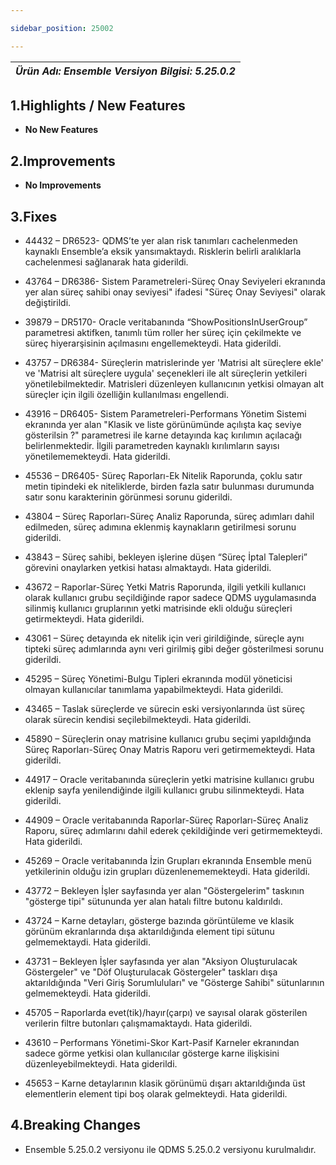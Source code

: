 ```yaml
---

sidebar_position: 25002

---
```

| ***Ürün Adı: Ensemble   Versiyon Bilgisi: 5.25.0.2*** |
|-----------------------------------------------|

## 1.Highlights / New Features

- **No New Features**

## 2.Improvements

- **No Improvements**

## 3.Fixes

- 44432 – DR6523- QDMS’te yer alan risk tanımları cachelenmeden kaynaklı Ensemble’a eksik yansımaktaydı. Risklerin belirli aralıklarla cachelenmesi sağlanarak hata giderildi.

- 43764 – DR6386- Sistem Parametreleri-Süreç Onay Seviyeleri ekranında yer alan süreç sahibi onay seviyesi" ifadesi "Süreç Onay Seviyesi" olarak değiştirildi.

- 39879 – DR5170- Oracle veritabanında “ShowPositionsInUserGroup” parametresi aktifken, tanımlı tüm roller her süreç için çekilmekte ve süreç hiyerarşisinin açılmasını engellemekteydi. Hata giderildi.

- 43757 – DR6384- Süreçlerin matrislerinde yer 'Matrisi alt süreçlere ekle' ve 'Matrisi alt süreçlere uygula' seçenekleri ile alt süreçlerin yetkileri yönetilebilmektedir. Matrisleri düzenleyen kullanıcının yetkisi olmayan alt süreçler için ilgili özelliğin kullanılması engellendi.

- 43916 – DR6405- Sistem Parametreleri-Performans Yönetim Sistemi ekranında yer alan "Klasik ve liste görünümünde açılışta kaç seviye gösterilsin ?" parametresi ile karne detayında kaç kırılımın açılacağı belirlenmektedir. İlgili parametreden kaynaklı kırılımların sayısı yönetilememekteydi. Hata giderildi.

- 45536 – DR6405- Süreç Raporları-Ek Nitelik Raporunda, çoklu satır metin tipindeki ek niteliklerde, birden fazla satır bulunması durumunda satır sonu karakterinin görünmesi sorunu giderildi.

- 43804 – Süreç Raporları-Süreç Analiz Raporunda, süreç adımları dahil edilmeden, süreç adımına eklenmiş kaynakların getirilmesi sorunu giderildi.

- 43843 – Süreç sahibi, bekleyen işlerine düşen “Süreç İptal Talepleri” görevini onaylarken yetkisi hatası almaktaydı. Hata giderildi.

- 43672 – Raporlar-Süreç Yetki Matris Raporunda, ilgili yetkili kullanıcı olarak kullanıcı grubu seçildiğinde rapor sadece QDMS uygulamasında silinmiş kullanıcı gruplarının yetki matrisinde ekli olduğu süreçleri getirmekteydi. Hata giderildi.

- 43061 – Süreç detayında ek nitelik için veri girildiğinde, süreçle aynı tipteki süreç adımlarında aynı veri girilmiş gibi değer gösterilmesi sorunu giderildi.

- 45295 – Süreç Yönetimi-Bulgu Tipleri ekranında modül yöneticisi olmayan kullanıcılar tanımlama yapabilmekteydi. Hata giderildi.

- 43465 – Taslak süreçlerde ve sürecin eski versiyonlarında üst süreç olarak sürecin kendisi seçilebilmekteydi. Hata giderildi.

- 45890 – Süreçlerin onay matrisine kullanıcı grubu seçimi yapıldığında Süreç Raporları-Süreç Onay Matris Raporu veri getirmemekteydi. Hata giderildi.

- 44917 – Oracle veritabanında süreçlerin yetki matrisine kullanıcı grubu eklenip sayfa yenilendiğinde ilgili kullanıcı grubu silinmekteydi. Hata giderildi.

- 44909 – Oracle veritabanında Raporlar-Süreç Raporları-Süreç Analiz Raporu, süreç adımlarını dahil ederek çekildiğinde veri getirmemekteydi. Hata giderildi.

- 45269 – Oracle veritabanında İzin Grupları ekranında Ensemble menü yetkilerinin olduğu izin grupları düzenlenememekteydi. Hata giderildi.

- 43772 – Bekleyen İşler sayfasında yer alan "Göstergelerim" taskının "gösterge tipi" sütununda yer alan hatalı filtre butonu kaldırıldı.

- 43724 – Karne detayları, gösterge bazında görüntüleme ve klasik görünüm ekranlarında dışa aktarıldığında element tipi sütunu gelmemektaydi. Hata giderildi.

- 43731 – Bekleyen İşler sayfasında yer alan "Aksiyon Oluşturulacak Göstergeler" ve "Döf Oluşturulacak Göstergeler" taskları dışa aktarıldığında "Veri Giriş Sorumluluları" ve "Gösterge Sahibi" sütunlarının gelmemekteydi. Hata giderildi.

- 45705 – Raporlarda evet(tik)/hayır(çarpı) ve sayısal olarak gösterilen verilerin filtre butonları çalışmamaktaydı. Hata giderildi.

- 43610 – Performans Yönetimi-Skor Kart-Pasif Karneler ekranından sadece görme yetkisi olan kullanıcılar gösterge karne ilişkisini düzenleyebilmekteydi. Hata giderildi.

- 45653 – Karne detaylarının klasik görünümü dışarı aktarıldığında üst elementlerin element tipi boş olarak gelmekteydi. Hata giderildi.

## 4.Breaking Changes

- Ensemble 5.25.0.2 versiyonu ile QDMS 5.25.0.2 versiyonu kurulmalıdır.



